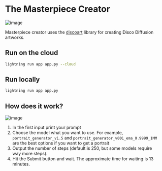 # The Masterpiece Creator
![image](https://user-images.githubusercontent.com/63745301/198887553-9e25daec-aa2f-4e9d-aace-07def8098035.png)

Masterpiece creator uses the [discoart](https://github.com/jina-ai/discoartf) library for creating Disco Diffusion artworks.

## Run on the cloud
```bash
lightning run app app.py --cloud
```
## Run locally
```bash
lightning run app app.py
```

## How does it work?

![image](https://user-images.githubusercontent.com/63745301/198887723-af857937-0a6e-4b5f-8a4d-1bd5f09d527a.png)

1. In the first input print your prompt
2. Choose the model what you want to use. For example, `portrait_generator_v1.5` and `portrait_generator_v001_ema_0.9999_1MM` are the best options if you want to get a portrait
3. Output the number of steps (default is 250, but some models require way more steps).
4. Hit the Submit button and wait. The approximate time for waiting is 13 minutes.
